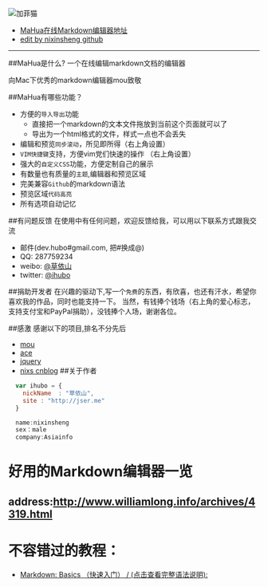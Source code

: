 ![加菲猫](http://pic.cnblogs.com/avatar/614759/20150806155546.png)

* [MaHua在线Markdown编辑器地址](http://mahua.jser.me/)
* [edit by nixinsheng github](https://github.com/wvqusrtg)
---

##MaHua是什么?
一个在线编辑markdown文档的编辑器

向Mac下优秀的markdown编辑器mou致敬

##MaHua有哪些功能？

* 方便的`导入导出`功能
    *  直接把一个markdown的文本文件拖放到当前这个页面就可以了
    *  导出为一个html格式的文件，样式一点也不会丢失
* 编辑和预览`同步滚动`，所见即所得（右上角设置）
* `VIM快捷键`支持，方便vim党们快速的操作 （右上角设置）
* 强大的`自定义CSS`功能，方便定制自己的展示
* 有数量也有质量的`主题`,编辑器和预览区域
* 完美兼容`Github`的markdown语法
* 预览区域`代码高亮`
* 所有选项自动记忆

##有问题反馈
在使用中有任何问题，欢迎反馈给我，可以用以下联系方式跟我交流

* 邮件(dev.hubo#gmail.com, 把#换成@)
* QQ: 287759234
* weibo: [@草依山](http://weibo.com/ihubo)
* twitter: [@ihubo](http://twitter.com/ihubo)

##捐助开发者
在兴趣的驱动下,写一个`免费`的东西，有欣喜，也还有汗水，希望你喜欢我的作品，同时也能支持一下。
当然，有钱捧个钱场（右上角的爱心标志，支持支付宝和PayPal捐助），没钱捧个人场，谢谢各位。

##感激
感谢以下的项目,排名不分先后

* [mou](http://mouapp.com/) 
* [ace](http://ace.ajax.org/)
* [jquery](http://jquery.com)
* [nixs cnblog](http://www.cnblogs.com/wvqusrtg)
##关于作者

```javascript
  var ihubo = {
    nickName  : "草依山",
    site : "http://jser.me"
  }
```

```javascript
  name:nixinsheng
  sex：male
  company:Asiainfo
```

#  好用的Markdown编辑器一览 
## address:http://www.williamlong.info/archives/4319.html

# 不容错过的教程：
*  [Markdown: Basics （快速入门） / (点击查看完整语法说明):](http://www.appinn.com/markdown/basic.html)
